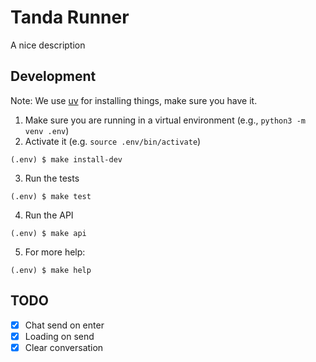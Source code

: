 # Tanda Runner

A nice description

## Development

Note: We use [uv](https://github.com/astral-sh/uv?tab=readme-ov-file#getting-started) for installing things, make sure you have it.

1. Make sure you are running in a virtual environment (e.g., `python3 -m venv .env`)
2. Activate it (e.g. `source .env/bin/activate`)

```shell
(.env) $ make install-dev
```

3. Run the tests

```shell
(.env) $ make test
```

4. Run the API

```shell
(.env) $ make api
```

5. For more help:
```shell
(.env) $ make help
```

## TODO 

- [x] Chat send on enter
- [x] Loading on send
- [x] Clear conversation
